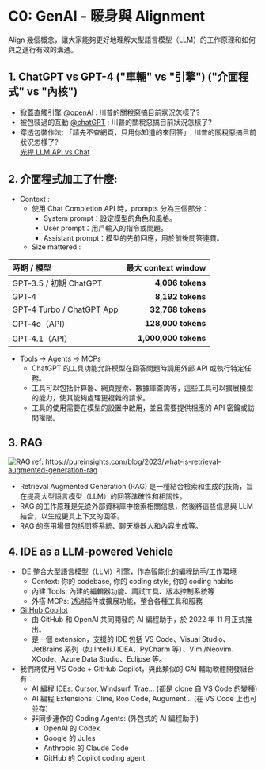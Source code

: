 # C0: GenAI - 暖身與 Alignment

Align 幾個概念，讓大家能夠更好地理解大型語言模型（LLM）的工作原理和如何與之進行有效的溝通。

## 1. ChatGPT vs GPT-4  ("車輛" vs "引擎") ("介面程式" vs "內核")
* 掀蓋直觸引擎 
    [@openAI](https://platform.openai.com/playground) : 川普的關稅惡搞目前狀況怎樣了?
* 被包裝過的互動
    [@chatGPT](https://chatgpt.com/) : 川普的關稅惡搞目前狀況怎樣了?<br/>
* 穿透包裝作法: 「請先不查網頁，只用你知道的來回答」, 川普的關稅惡搞目前狀況怎樣了?<br/>
[光桿 LLM API vs Chat](https://chatgpt.com/share/6848eeba-d334-8012-b234-1a229e17124b)

## 2. 介面程式加工了什麼:
* Context :
    * 使用 Chat Completion API 時，prompts 分為三個部分：
        * System prompt：設定模型的角色和風格。
        * User prompt：用戶輸入的指令或問題。
        * Assistant prompt：模型的先前回應，用於前後問答連貫。
    * Size mattered : 

| 時期 / 模型                   | 最大 context window    |
| :--------------------------- | --------------------: |
| GPT‑3.5 / 初期 ChatGPT      | **4,096 tokens**     |
| GPT‑4                     | **8,192 tokens**     |
| GPT‑4 Turbo / ChatGPT App | **32,768 tokens**    |
| GPT‑4o（API）               | **128,000 tokens**   |
| GPT‑4.1（API）              | **1,000,000 tokens** |

* Tools -> Agents -> MCPs
    * ChatGPT 的工具功能允許模型在回答問題時調用外部 API 或執行特定任務。
    * 工具可以包括計算器、網頁搜索、數據庫查詢等，這些工具可以擴展模型的能力，使其能夠處理更複雜的請求。
    * 工具的使用需要在模型的設置中啟用，並且需要提供相應的 API 密鑰或訪問權限。

## 3. RAG

![RAG](https://pureinsights.com/wp-content/uploads/2023/10/RAG-query-flog-diagram.jpg) 
    ref: https://pureinsights.com/blog/2023/what-is-retrieval-augmented-generation-rag
* Retrieval Augmented Generation (RAG) 是一種結合檢索和生成的技術，旨在提高大型語言模型（LLM）的回答準確性和相關性。
* RAG 的工作原理是先從外部資料庫中檢索相關信息，然後將這些信息與 LLM 結合，以生成更具上下文的回答。
* RAG 的應用場景包括問答系統、聊天機器人和內容生成等。

## 4. IDE as a LLM-powered Vehicle

* IDE 整合大型語言模型（LLM）引擎，作為智能化的編程助手/工作環境
    * Context: 你的 codebase, 你的 coding style, 你的 coding habits
    * 內建 Tools: 內建的編輯器功能、調試工具、版本控制系統等
    * 外搭 MCPs: 透過插件或擴展功能，整合各種工具和服務
* [GitHub Copilot](https://github.com/features/copilot)
    * 由 GitHub 和 OpenAI 共同開發的 AI 編程助手，於 2022 年 11 月正式推出。
    * 是一個 extension，支援的 IDE 包括 VS Code、Visual Studio、JetBrains 系列（如 IntelliJ IDEA、PyCharm 等）、Vim /Neovim、XCode、Azure Data Studio、Eclipse 等。
* 我們將使用 VS Code + GitHub Copilot，與此類似的 GAI 輔助軟體開發組合有：
    * AI 編程 IDEs: Cursor, Windsurf, Trae... (都是 clone 自 VS Code 的變種)
    * AI 編程 Extensions: Cline, Roo Code, Augument... (在 VS Code 上也可並存)
    * 非同步運作的 Coding Agents: (外包式的 AI 編程助手)
      - OpenAI 的 Codex
      - Google 的 Jules
      - Anthropic 的 Claude Code
      - GitHub 的 Copilot coding agent
